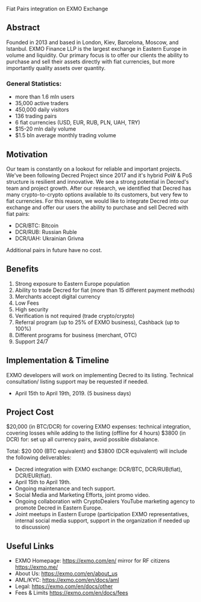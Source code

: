 Fiat Pairs integration on EXMO Exchange
## Abstract
Founded in 2013 and based in London, Kiev, Barcelona, Moscow, and Istanbul. EXMO Finance LLP is the largest exchange in Eastern Europe in volume and liquidity.  Our primary focus is to offer our clients the ability to purchase and sell their assets directly with fiat currencies, but more importantly quality assets over quantity.


### General Statistics:
- more than 1.6 mln users
- 35,000 active traders
- 450,000 daily visitors
- 136 trading pairs
- 6 fiat currencies (USD, EUR, RUB, PLN, UAH, TRY)
- $15-20 mln daily volume
- $1.5 bln average monthly trading volume

## Motivation
Our team is constantly on a lookout for reliable and important projects. We've been following Decred Project since 2017 and it's hybrid PoW & PoS structure is resilient and innovative. We see a strong potential in Decred's team and project growth. After our research, we identified that Decred has many crypto-to-crypto options available to its customers, but very few to fiat currencies. For this reason, we would like to integrate Decred into our exchange and offer our users the ability to purchase and sell Decred with fiat pairs:

- DCR/BTC: Bitcoin
- DCR/RUB: Russian Ruble
- DCR/UAH: Ukrainian Grivna

Additional pairs in future have no cost.

## Benefits 
1. Strong exposure to Eastern Europe population
2. Ability to trade Decred for fiat (more than 15 different payment methods)
3. Merchants accept digital currency
4. Low Fees
5. High security 
6. Verification is not required (trade crypto/crypto) 
7. Referral program (up to 25% of EXMO business), Cashback (up to 100%)
8. Different  programs for business (merchant, OTC)
9. Support 24/7

## Implementation & Timeline
EXMO developers will work on implementing Decred to its listing. Technical consultation/ listing support may be requested if needed.

- April 15th to April 19th, 2019. (5 business days)

## Project Cost
$20,000 (in BTC/DCR) for covering EXMO expenses: technical integration, covering losses while adding to the listing (offline for 4 hours)
$3800 (in DCR) for: set up all currency pairs, avoid possible disbalance.


Total: $20 000 (BTC equivalent) and $3800 (DCR equivalent) will include the following deliverables:
- Decred integration with EXMO exchange: DCR/BTC, DCR/RUB(fiat), DCR/EUR(fiat).
- April 15th to April 19th.
- Ongoing maintenance and tech support.
- Social Media and Marketing Efforts, joint promo video.
- Ongoing collaboration with CryptoDealers YouTube marketing agency to promote Decred in Eastern Europe.
-  Joint meetups in Eastern Europe (participation EXMO representatives, internal social media support, support in the organization if needed up to discussion)

## Useful Links

- EXMO Homepage: https://exmo.com/en/ mirror for RF citizens https://exmo.me/ 
- About Us: https://exmo.com/en/about_us
- AML/KYC: https://exmo.com/en/docs/aml
- Legal: https://exmo.com/en/docs/other
- Fees & Limits https://exmo.com/en/docs/fees  
